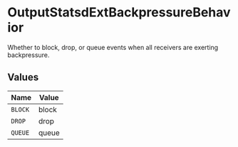 # OutputStatsdExtBackpressureBehavior

Whether to block, drop, or queue events when all receivers are exerting backpressure.


## Values

| Name    | Value   |
| ------- | ------- |
| `BLOCK` | block   |
| `DROP`  | drop    |
| `QUEUE` | queue   |